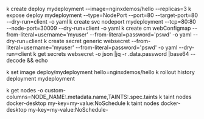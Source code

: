  k create deploy mydeployment --image=nginxdemos/hello --replicas=3
 k expose deploy mydeployment --type=NodePort --port=80 --target-port=80 --dry-run=client -o yaml 
 k create svc nodeport mydeployment --tcp=80:80 --node-port=30009 --dry-run=client -o yaml
 k create cm webConfigmap --from-literal=username='myuser' --from-literal=password='pswd' -o yaml --dry-run=client
 k create secret generic websecret --from-literal=username='myuser' --from-literal=password='pswd' -o yaml --dry-run=client
 k get secrets websecret -o json |jq -r .data.password |base64 --decode && echo

 k set image deploy/mydeployment hello=nginxdemos/hello
 k rollout history  deployment mydeployment

 k get nodes -o custom-columns=NODE_NAME:.metadata.name,TAINTS:.spec.taints
 k taint nodes docker-desktop my-key=my-value:NoSchedule
 k taint nodes docker-desktop my-key=my-value:NoSchedule-
